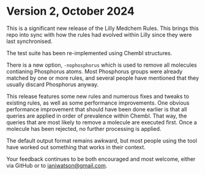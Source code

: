 # Version 2, October 2024

This is a significant new release of the Lilly Medchem Rules. This brings
this repo into sync with how the rules had evolved within Lilly since
they were last synchronised.

The test suite has been re-implemented using Chembl structures.

There is a new option, `-nophosphorus` which is used to remove
all molecules contianing Phosphorus atoms. Most Phosphorus groups
were already matched by one or more rules, and several people
have mentioned that they usually discard Phosphorus anyway.

This release features some new rules and numerous fixes and tweaks to
existing rules, as well as some performance improvements.  One obvious
performance improvement that should have been done earlier is that all
queries are applied in order of prevalence within Chembl.  That way,
the queries that are most likely to remove a molecule are executed
first.  Once a molecule has been rejected, no further processing is
applied.

The default output format remains awkward, but most people using
the tool have worked out something that works in their context.

Your feedback continues to be both encouraged and most welcome, either via GitHub or to
ianiwatson@gmail.com.
